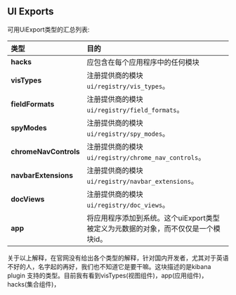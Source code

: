 ## UI Exports

可用UiExport类型的汇总列表:

| 类型 | 目的 |
| :--- | :--- |
| **hacks** | 应包含在每个应用程序中的任何模块 |
| **visTypes** | 注册提供商的模块`ui/registry/vis_types`。 |
| **fieldFormats** | 注册提供商的模块`ui/registry/field_formats`。 |
| **spyModes** | 注册提供商的模块`ui/registry/spy_modes`。 |
| **chromeNavControls** | 注册提供商的模块`ui/registry/chrome_nav_controls`。 |
| **navbarExtensions** | 注册提供商的模块`ui/registry/navbar_extensions`。 |
| **docViews** | 注册提供商的模块`ui/registry/doc_views`。 |
| **app** | 将应用程序添加到系统。这个uiExport类型被定义为元数据的对象，而不仅仅是一个模块id。 |

关于以上解释，在官网没有给出各个类型的解释，针对国内开发者，尤其对于英语不好的人，名字起的再好，我们也不知道它是要干嘛。这块描述的是kibana plugin 支持的类型。目前我有看到visTypes\(视图组件\)，app\(应用组件\)，hacks\(集合组件\)，

